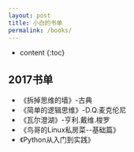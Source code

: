 ```yaml
---
layout: post
title: 小白的书单
permalink: /books/
---
```


* content
{:toc}


2017书单
-----------------------------------------------------------------

+ 《拆掉思维的墙》-古典
+ 《简单的逻辑思维》-D.Q.麦克伦尼
+ 《瓦尔澄湖》-亨利.戴维.梭罗
+ 《鸟哥的Linux私房菜--基础篇》
+ 《Python从入门到实践》
